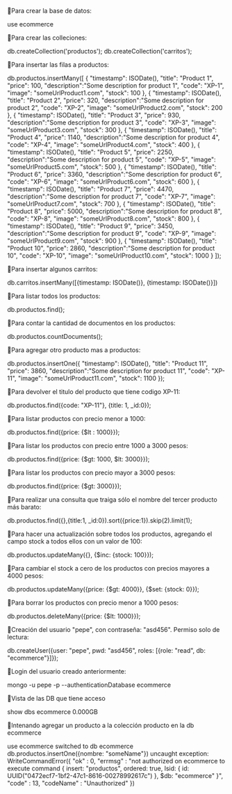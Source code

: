 🔴Para crear la base de datos: 

use ecommerce

🔴Para crear las colleciones:

db.createCollection('productos');
db.createCollection('carritos');

🔴Para insertar las filas a productos:

db.productos.insertMany([
    {
        "timestamp": ISODate(),
        "title": "Product 1",
        "price": 100,
        "description":"Some description for product 1",
        "code": "XP-1",
        "image": "someUrlProduct1.com",
        "stock": 100
    },
    {
        "timestamp": ISODate(),
        "title": "Product 2",
        "price": 320,
        "description":"Some description for product 2",
        "code": "XP-2",
        "image": "someUrlProduct2.com",
        "stock": 200
    },
    {
        "timestamp": ISODate(),
        "title": "Product 3",
        "price": 930,
        "description":"Some description for product 3",
        "code": "XP-3",
        "image": "someUrlProduct3.com",
        "stock": 300
    },
    {
        "timestamp": ISODate(),
        "title": "Product 4",
        "price": 1140,
        "description":"Some description for product 4",
        "code": "XP-4",
        "image": "someUrlProduct4.com",
        "stock": 400
    },
    {
        "timestamp": ISODate(),
        "title": "Product 5",
        "price": 2250,
        "description":"Some description for product 5",
        "code": "XP-5",
        "image": "someUrlProduct5.com",
        "stock": 500
    },
    {
        "timestamp": ISODate(),
        "title": "Product 6",
        "price": 3360,
        "description":"Some description for product 6",
        "code": "XP-6",
        "image": "someUrlProduct6.com",
        "stock": 600
    },
    {
        "timestamp": ISODate(),
        "title": "Product 7",
        "price": 4470,
        "description":"Some description for product 7",
        "code": "XP-7",
        "image": "someUrlProduct7.com",
        "stock": 700
    },
    {
        "timestamp": ISODate(),
        "title": "Product 8",
        "price": 5000,
        "description":"Some description for product 8",
        "code": "XP-8",
        "image": "someUrlProduct8.com",
        "stock": 800
    },
    {
        "timestamp": ISODate(),
        "title": "Product 9",
        "price": 3450,
        "description":"Some description for product 9",
        "code": "XP-9",
        "image": "someUrlProduct9.com",
        "stock": 900
    },
    {
        "timestamp": ISODate(),
        "title": "Product 10",
        "price": 2860,
        "description":"Some description for product 10",
        "code": "XP-10",
        "image": "someUrlProduct10.com",
        "stock": 1000
    }
]);

🔴Para insertar algunos carritos:

db.carritos.insertMany([{timestamp: ISODate()}, {timestamp: ISODate()}])

🔴Para listar todos los productos:

db.productos.find();

🔴Para contar la cantidad de documentos en los productos:

db.productos.countDocuments();

🔴Para agregar otro producto mas a productos:

db.productos.insertOne({
        "timestamp": ISODate(),
        "title": "Product 11",
        "price": 3860,
        "description":"Some description for product 11",
        "code": "XP-11",
        "image": "someUrlProduct11.com",
        "stock": 1100
    });

🔴Para devolver el titulo del producto que tiene codigo XP-11:

db.productos.find({code: "XP-11"}, {title: 1, _id:0});

🔴Para listar productos con precio menor a 1000:

db.productos.find({price: {$lt : 1000}});

🔴Para listar los productos con precio entre 1000 a 3000 pesos:

db.productos.find({price: {$gt: 1000, $lt: 3000}});

🔴Para listar los productos con precio mayor a 3000 pesos:

db.productos.find({price: {$gt: 3000}});

🔴Para realizar una consulta que traiga sólo el nombre del tercer producto más barato:

db.productos.find({},{title:1, _id:0}).sort({price:1}).skip(2).limit(1);

🔴Para hacer una actualización sobre todos los productos, agregando el campo stock a todos ellos con un valor de 100:

db.productos.updateMany({}, {$inc: {stock: 100}});

🔴Para cambiar el stock a cero de los productos con precios mayores a 4000 pesos:

db.productos.updateMany({price: {$gt: 4000}}, {$set: {stock: 0}});

🔴Para borrar los productos con precio menor a 1000 pesos:

db.productos.deleteMany({price: {$lt: 1000}});

🔴Creación del usuario "pepe", con contraseña: "asd456". Permiso solo de lectura:
  
db.createUser({user: "pepe", pwd: "asd456", roles: [{role: "read", db: "ecommerce"}]});

🔴Login del usuario creado anteriormente:

mongo -u pepe -p --authenticationDatabase ecommerce 

🔴Vista de las DB que tiene acceso

show dbs
ecommerce  0.000GB

🔴Intenando agregar un producto a la colección producto en la db ecommerce

use ecommerce
switched to db ecommerce
db.productos.insertOne({nombre: "someName"})
uncaught exception: WriteCommandError({
	"ok" : 0,
	"errmsg" : "not authorized on ecommerce to execute command { insert: \"productos\", ordered: true, lsid: { id: UUID(\"0472ecf7-1bf2-47c1-8616-00278992617c\") }, $db: \"ecommerce\" }",
	"code" : 13,
	"codeName" : "Unauthorized"
})